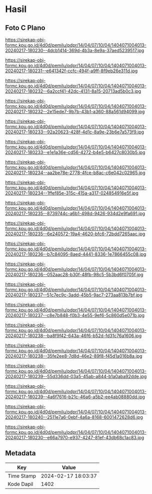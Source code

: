 # Hasil

## Foto C Plano

https://sirekap-obj-formc.kpu.go.id/4d0d/pemilu/pdpr/14/04/07/10/04/1404071004013-20240217-180230--4dcb1414-369d-4b3a-8e9a-37aed5239517.jpg

https://sirekap-obj-formc.kpu.go.id/4d0d/pemilu/pdpr/14/04/07/10/04/1404071004013-20240217-180231--e641342f-ccfc-494f-a9ff-8f9eb26e311d.jpg

https://sirekap-obj-formc.kpu.go.id/4d0d/pemilu/pdpr/14/04/07/10/04/1404071004013-20240217-180232--6a2ccf41-42dc-4131-8a15-20713ad5b0c3.jpg

https://sirekap-obj-formc.kpu.go.id/4d0d/pemilu/pdpr/14/04/07/10/04/1404071004013-20240217-180232--2e15ede7-9b7b-43b1-a360-88a561d94099.jpg

https://sirekap-obj-formc.kpu.go.id/4d0d/pemilu/pdpr/14/04/07/10/04/1404071004013-20240217-180233--92a20623-428f-4d1c-8a9e-23b6e7a573f9.jpg

https://sirekap-obj-formc.kpu.go.id/4d0d/pemilu/pdpr/14/04/07/10/04/1404071004013-20240217-180233--e1e1a36e-cd56-4272-b4e5-b6427c8030b5.jpg

https://sirekap-obj-formc.kpu.go.id/4d0d/pemilu/pdpr/14/04/07/10/04/1404071004013-20240217-180234--aa2be78e-2778-4fce-b8ac-c6e042c02965.jpg

https://sirekap-obj-formc.kpu.go.id/4d0d/pemilu/pdpr/14/04/07/10/04/1404071004013-20240217-180234--1ffef85e-315c-415a-a317-024854916e5f.jpg

https://sirekap-obj-formc.kpu.go.id/4d0d/pemilu/pdpr/14/04/07/10/04/1404071004013-20240217-180235--8739744c-a6b1-498d-9426-934d2e9fa691.jpg

https://sirekap-obj-formc.kpu.go.id/4d0d/pemilu/pdpr/14/04/07/10/04/1404071004013-20240217-180235--6e240572-19a4-4620-bfc6-72bdd7265aac.jpg

https://sirekap-obj-formc.kpu.go.id/4d0d/pemilu/pdpr/14/04/07/10/04/1404071004013-20240217-180236--b7c84095-8aed-4441-8336-1e7866455c08.jpg

https://sirekap-obj-formc.kpu.go.id/4d0d/pemilu/pdpr/14/04/07/10/04/1404071004013-20240217-180236--052aac28-b30f-48fb-98c5-5b3bd6f0705f.jpg

https://sirekap-obj-formc.kpu.go.id/4d0d/pemilu/pdpr/14/04/07/10/04/1404071004013-20240217-180237--51c7ec9c-3add-45b5-9ac7-273aa813b7bf.jpg

https://sirekap-obj-formc.kpu.go.id/4d0d/pemilu/pdpr/14/04/07/10/04/1404071004013-20240217-180237--c8e7b848-f0b3-4e55-9ef6-5c860d5e071b.jpg

https://sirekap-obj-formc.kpu.go.id/4d0d/pemilu/pdpr/14/04/07/10/04/1404071004013-20240217-180238--ba8f9f42-643a-46f6-b52d-fd31c76a1606.jpg

https://sirekap-obj-formc.kpu.go.id/4d0d/pemilu/pdpr/14/04/07/10/04/1404071004013-20240217-180238--35fe2ee8-7d8d-46e2-89f8-f45d1a016b8a.jpg

https://sirekap-obj-formc.kpu.go.id/4d0d/pemilu/pdpr/14/04/07/10/04/1404071004013-20240217-180239--55d336dd-03a5-45ab-a844-b1a0aba92dde.jpg

https://sirekap-obj-formc.kpu.go.id/4d0d/pemilu/pdpr/14/04/07/10/04/1404071004013-20240217-180239--4a6f7616-b21c-46a6-a5b2-ee4ab08880dd.jpg

https://sirekap-obj-formc.kpu.go.id/4d0d/pemilu/pdpr/14/04/07/10/04/1404071004013-20240217-180240--2511e7a6-0ebf-4a6a-8168-6001472628d6.jpg

https://sirekap-obj-formc.kpu.go.id/4d0d/pemilu/pdpr/14/04/07/10/04/1404071004013-20240217-180230--e66a7970-e937-4247-81ef-43db68c1ac83.jpg


## Metadata

| Key        | Value               |
| ---------- | ------------------- |
| Time Stamp | 2024-02-17 18:03:37 |
| Kode Dapil | 1402                |



